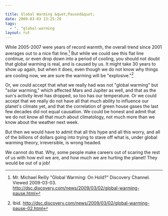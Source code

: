 ```yaml
---

title: Global Warming &quot;Paused&quot;
date: 2009-03-03 13:25:29
tags:
  - ", "global-warming
layout: rut
---
```


While 2005-2007 were years of record warmth, the overall trend since 2001 averages out to a nice flat line.[^20090303-1]  But while we could see this flat line continue, or even drop down into a period of cooling, you should not doubt that global warming is real, and is caused by us.  It might take 30 years to show up again, but when it does, even though we do not know why things are cooling now, we are sure the warming will be "explosive."[^20090303-2]

Or, we could accept that what we really had was not "global warming" but "solar warming," which affected Mars and Jupiter as well, and that as the sun's activity level has dropped, so too has our temperature.  Or we could accept that we really do not have all that much ability to influence our planet's climate yet, and that the correlation of green house gases the last few decades did not equal causation.  We could be honest and admit that we do not know all that much about climatology, not much more than we know about the weather next week.

But then we would have to admit that all this hype and all this worry, and all of the billions of dollars going into trying to stave off what is, under global warming theory, irreversible, is wrong headed. 

We cannot do that.  Why, some people make careers out of scaring the rest of us with how evil we are, and how much we are hurting the planet!  They would be out of a job!

[^20090303-1]: Mr. Michael Reilly "Global Warming: On Hold?" Discovery Channel. Viewed 2009-03-03.  <http://dsc.discovery.com/news/2009/03/02/global-warming-pause.html>

[^20090303-2]: Ibid. <http://dsc.discovery.com/news/2009/03/02/global-warming-pause-02.html>

